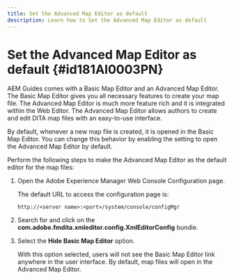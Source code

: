 ```yaml
---
title: Set the Advanced Map Editor as default
description: Learn how to Set the Advanced Map Editor as default
---
```

# Set the Advanced Map Editor as default {#id181AI0003PN}

AEM Guides comes with a Basic Map Editor and an Advanced Map Editor. The Basic Map Editor gives you all necessary features to create your map file. The Advanced Map Editor is much more feature rich and it is integrated within the Web Editor. The Advanced Map Editor allows authors to create and edit DITA map files with an easy-to-use interface.

By default, whenever a new map file is created, it is opened in the Basic Map Editor. You can change this behavior by enabling the setting to open the Advanced Map Editor by default.

Perform the following steps to make the Advanced Map Editor as the default editor for the map files:

1.  Open the Adobe Experience Manager Web Console Configuration page.

    The default URL to access the configuration page is:

    ```http
    http://<server name>:<port>/system/console/configMgr
    ```

1.  Search for and click on the **com.adobe.fmdita.xmleditor.config.XmlEditorConfig** bundle.

1.  Select the **Hide Basic Map Editor** option.

    With this option selected, users will not see the Basic Map Editor link anywhere in the user interface. By default, map files will open in the Advanced Map Editor.
